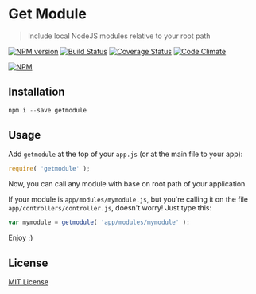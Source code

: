 # Get Module

> Include local NodeJS modules relative to your root path

[![NPM version][npm-version-image]][npm-version-url]
[![Build Status][travis-image]][travis-url]
[![Coverage Status][coveralls-image]][coveralls-url]
[![Code Climate][codeclimate-image]][codeclimate-url]

[![NPM][npm-image]][npm-url]

## Installation

```js
npm i --save getmodule
```

## Usage

Add `getmodule` at the top of your `app.js` (or at the main file to your app):

```js
require( 'getmodule' );
```

Now, you can call any module with base on root path of your application.

If your module is `app/modules/mymodule.js`, but you're calling it on the file `app/controllers/controller.js`, doesn't worry! Just type this:

```js
var mymodule = getmodule( 'app/modules/mymodule' );
```

Enjoy ;)

## License

[MIT License](https://github.com/fdaciuk/getmodule/blob/master/LICENSE)

[npm-version-image]: https://badge.fury.io/js/getmodule.svg?style=flat
[npm-version-url]: https://npmjs.org/package/getmodule
[travis-image]: https://travis-ci.org/fdaciuk/getmodule.svg
[travis-url]: https://travis-ci.org/fdaciuk/getmodule
[coveralls-image]: https://img.shields.io/coveralls/fdaciuk/getmodule.svg?style=flat
[coveralls-url]: https://coveralls.io/r/fdaciuk/getmodule?branch=master
[npm-image]: https://nodei.co/npm/getmodule.png?downloads=true&downloadRank=true&stars=true
[npm-url]: https://nodei.co/npm/getmodule/
[codeclimate-image]: https://codeclimate.com/github/fdaciuk/getmodule/badges/gpa.svg?style=flat
[codeclimate-url]: https://codeclimate.com/github/fdaciuk/getmodule